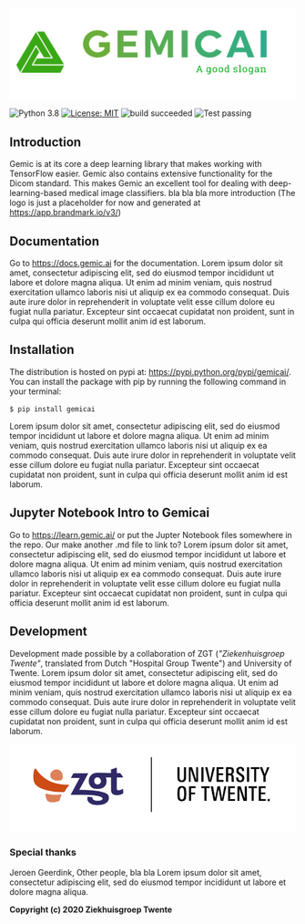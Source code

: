 
![Logo](./examples/pngs/placeholder_logo.png)

 ![Python 3.8](https://img.shields.io/badge/python-3.8-blue) [![License: MIT](https://img.shields.io/badge/License-MIT-yellow.svg)](https://opensource.org/licenses/MIT) ![build succeeded](https://img.shields.io/badge/build-succeeded-brightgreen.svg) ![Test passing](https://img.shields.io/badge/Tests-passing-brightgreen.svg) 

## Introduction
Gemic is at its core a deep learning library that makes working with TensorFlow easier. Gemic also contains extensive functionality for the Dicom standard. This makes Gemic an excellent tool for dealing with deep-learning-based medical image classifiers. bla bla bla more introduction (The logo is just a placeholder for now and generated at https://app.brandmark.io/v3/)

## Documentation
Go to https://docs.gemic.ai for the documentation. Lorem ipsum dolor sit amet, consectetur adipiscing elit, sed do eiusmod tempor incididunt ut labore et dolore magna aliqua. Ut enim ad minim veniam, quis nostrud exercitation ullamco laboris nisi ut aliquip ex ea commodo consequat. Duis aute irure dolor in reprehenderit in voluptate velit esse cillum dolore eu fugiat nulla pariatur. Excepteur sint occaecat cupidatat non proident, sunt in culpa qui officia deserunt mollit anim id est laborum.

## Installation
The distribution is hosted on pypi at: https://pypi.python.org/pypi/gemicai/. You can install the package with pip by running the following command in your terminal:

    $ pip install gemicai
    
Lorem ipsum dolor sit amet, consectetur adipiscing elit, sed do eiusmod tempor incididunt ut labore et dolore magna aliqua. Ut enim ad minim veniam, quis nostrud exercitation ullamco laboris nisi ut aliquip ex ea commodo consequat. Duis aute irure dolor in reprehenderit in voluptate velit esse cillum dolore eu fugiat nulla pariatur. Excepteur sint occaecat cupidatat non proident, sunt in culpa qui officia deserunt mollit anim id est laborum.

## Jupyter Notebook Intro to Gemicai
Go to https://learn.gemic.ai/ or put the Jupter Notebook files somewhere in the repo. Our make another .md file to link to? Lorem ipsum dolor sit amet, consectetur adipiscing elit, sed do eiusmod tempor incididunt ut labore et dolore magna aliqua. Ut enim ad minim veniam, quis nostrud exercitation ullamco laboris nisi ut aliquip ex ea commodo consequat. Duis aute irure dolor in reprehenderit in voluptate velit esse cillum dolore eu fugiat nulla pariatur. Excepteur sint occaecat cupidatat non proident, sunt in culpa qui officia deserunt mollit anim id est laborum.

## Development
Development made possible by a collaboration of ZGT (_"Ziekenhuisgroep Twente"_, translated from Dutch "Hospital Group Twente") and University of Twente. Lorem ipsum dolor sit amet, consectetur adipiscing elit, sed do eiusmod tempor incididunt ut labore et dolore magna aliqua. Ut enim ad minim veniam, quis nostrud exercitation ullamco laboris nisi ut aliquip ex ea commodo consequat. Duis aute irure dolor in reprehenderit in voluptate velit esse cillum dolore eu fugiat nulla pariatur. Excepteur sint occaecat cupidatat non proident, sunt in culpa qui officia deserunt mollit anim id est laborum.

![UT Logo](./examples/pngs/zgt_ut_logo.png)

### Special thanks
Jeroen Geerdink, Other people, bla bla Lorem ipsum dolor sit amet, consectetur adipiscing elit, sed do eiusmod tempor incididunt ut labore et dolore magna aliqua.

**Copyright (c) 2020 Ziekhuisgroep Twente**
